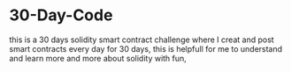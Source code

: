 # 30-Day-Code

this is a 30 days solidity smart contract challenge where I creat and post smart contracts every day for 30 days, this is helpfull for me to understand and learn more and more about solidity with fun,